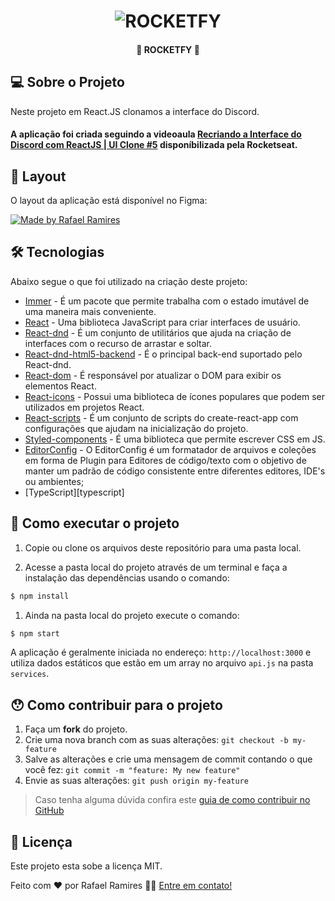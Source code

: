 <h1 align="center">
    <img alt="ROCKETFY" title="#ROCKETFY" src="./assets/banner.png" />
</h1>

<h4 align="center"> 
	🚧 ROCKETFY 🚧
</h4>

<p align="center">
	
## 💻 Sobre o Projeto
Neste projeto em React.JS clonamos a interface do Discord.

#### A aplicação foi criada seguindo a videoaula [Recriando a Interface do Discord com ReactJS | UI Clone #5](https://www.youtube.com/watch?v=x4FdZd2-_uU) disponíbilizada pela Rocketseat.
  
## 🎨 Layout

O layout da aplicação está disponível no Figma:

<a href="https://www.figma.com/file/Mnr08FcriAibSOheL0XvrY/Discord-Clone?node-id=0%3A1">
  <img alt="Made by Rafael Ramires" src="https://img.shields.io/badge/Acessar%20Layout%20-Figma-%2304D361">
</a>

## 🛠 Tecnologias
Abaixo segue o que foi utilizado na criação deste projeto:

- [Immer](https://immerjs.github.io/immer/docs/introduction) - É um pacote que permite trabalha com o estado imutável de uma maneira mais conveniente.
- [React](https://github.com/facebook/react) - Uma biblioteca JavaScript para criar interfaces de usuário.
- [React-dnd](https://react-dnd.github.io/react-dnd/about) - É um conjunto de utilitários que ajuda na criação de interfaces com o recurso de arrastar e soltar.
- [React-dnd-html5-backend](https://react-dnd.github.io/react-dnd/docs/backends/html5) - É o principal back-end suportado pelo React-dnd.
- [React-dom](https://github.com/facebook/react/tree/master/packages/react-dom) - É responsável por atualizar o DOM para exibir os elementos React.
- [React-icons](https://github.com/react-icons/react-icons) - Possui uma biblioteca de ícones populares que podem ser utilizados em projetos React.
- [React-scripts](https://create-react-app.dev/docs/available-scripts/) - É um conjunto de scripts do create-react-app com configurações que ajudam na inicialização do projeto.
- [Styled-components](https://github.com/socketio/socket.io-client) - É uma biblioteca que permite escrever CSS em JS.
- [EditorConfig](https://editorconfig.org/) - O EditorConfig é um formatador de arquivos e coleções em forma de Plugin para Editores de código/texto com o objetivo de manter um padrão de código consistente entre diferentes editores, IDE's ou ambientes;
- [TypeScript][typescript]
</p>


## 🚀 Como executar o projeto

1. Copie ou clone os arquivos deste repositório para uma pasta local.

2. Acesse a pasta local do projeto através de um terminal e faça a instalação das dependências usando o comando:
```sh
$ npm install
```

1. Ainda na pasta local do projeto execute o comando:
```sh
$ npm start
```

A aplicação é geralmente iniciada no endereço: `http://localhost:3000` e utiliza dados estáticos que estão em um array no arquivo `api.js` na pasta `services`.


## 😯 Como contribuir para o projeto

1. Faça um **fork** do projeto.
2. Crie uma nova branch com as suas alterações: `git checkout -b my-feature`
3. Salve as alterações e crie uma mensagem de commit contando o que você fez: `git commit -m "feature: My new feature"`
4. Envie as suas alterações: `git push origin my-feature`
> Caso tenha alguma dúvida confira este [guia de como contribuir no GitHub](https://github.com/firstcontributions/first-contributions)


## 📝 Licença

Este projeto esta sobe a licença MIT.

Feito com ❤️ por Rafael Ramires 👋🏽 [Entre em contato!](https://www.linkedin.com/in/rafael-ramires-791aa378/)

